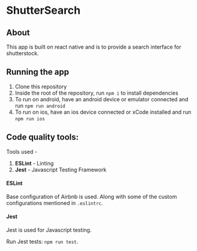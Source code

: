 # ShutterSearch

## About

This app is built on react native and is to provide a search interface for shutterstock.

## Running the app

1. Clone this repository
2. Inside the root of the repository, run `npm i` to install dependencies
3. To run on android, have an android device or emulator connected and run `npm run android`
4. To run on ios, have an ios device connected or xCode installed and run `npm run ios`

## Code quality tools:
Tools used -
1. **ESLint** - Linting
1. **Jest** - Javascript Testing Framework

#### ESLint
Base configuration of Airbnb is used. Along with some of the custom configurations mentioned in `.eslintrc`.

#### Jest
Jest is used for Javascript testing.

Run Jest tests: `npm run test`.